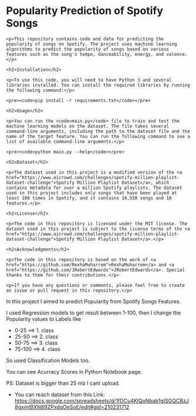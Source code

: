 
<!DOCTYPE html>
<html>
<head>
	<title>Popularity Prediction of Spotify Songs</title>
</head>
<body>
	<h1>Popularity Prediction of Spotify Songs</h1>

	<p>This repository contains code and data for predicting the popularity of songs on Spotify. The project uses machine learning algorithms to predict the popularity of songs based on various features such as the song's tempo, danceability, energy, and valence.</p>

	<h2>Installation</h2>

	<p>To use this code, you will need to have Python 3 and several libraries installed. You can install the required libraries by running the following command:</p>

	<pre><code>pip install -r requirements.txt</code></pre>

	<h2>Usage</h2>

	<p>You can run the <code>main.py</code> file to train and test the machine learning models on the dataset. The file takes several command-line arguments, including the path to the dataset file and the name of the target feature. You can run the following command to see a list of available command-line arguments:</p>

	<pre><code>python main.py --help</code></pre>

	<h2>Dataset</h2>

	<p>The dataset used in this project is a modified version of the <a href="https://www.aicrowd.com/challenges/spotify-million-playlist-dataset-challenge">Spotify Million Playlist Dataset</a>, which contains metadata for over a million Spotify playlists. The dataset used in this project includes only songs that have been played at least 100 times in Spotify, and it contains 16,550 songs and 18 features.</p>

	<h2>License</h2>

	<p>The code in this repository is licensed under the MIT license. The dataset used in this project is subject to the license terms of the <a href="https://www.aicrowd.com/challenges/spotify-million-playlist-dataset-challenge">Spotify Million Playlist Dataset</a>.</p>

	<h2>Acknowledgments</h2>

	<p>The code in this repository is based on the work of <a href="https://github.com/RexhaMuharrem">RexhaMuharrem</a> and <a href="https://github.com/JRobertEdwards">JRobertEdwards</a>. Special thanks to them for their contributions.</p>

	<p>If you have any questions or comments, please feel free to create an issue or pull request in this repository.</p>
</body>
</html>


In this project I aimed to predict Popularity from Spotify Songs Features.

I used Regression models to get result between 1-100,
then I change the Popularity values to Labels like 
  - 0-25 ==> 1. class
  - 25-50 ==> 2. class
  - 50-75 ==> 3. class
  - 75-100 ==> 4. class
  
So used Classification Models too.

You can see Acurracy Scores in Python Notebook page.

PS: Dataset is bigger than 25 mb I cant upload.
- You can reach dataset from this Link: https://docs.google.com/spreadsheets/d/1fDCu4KlQoNbab1gISGQCBzJ8gxmtBXN89ZPxdqOeSoE/edit#gid=210231712
